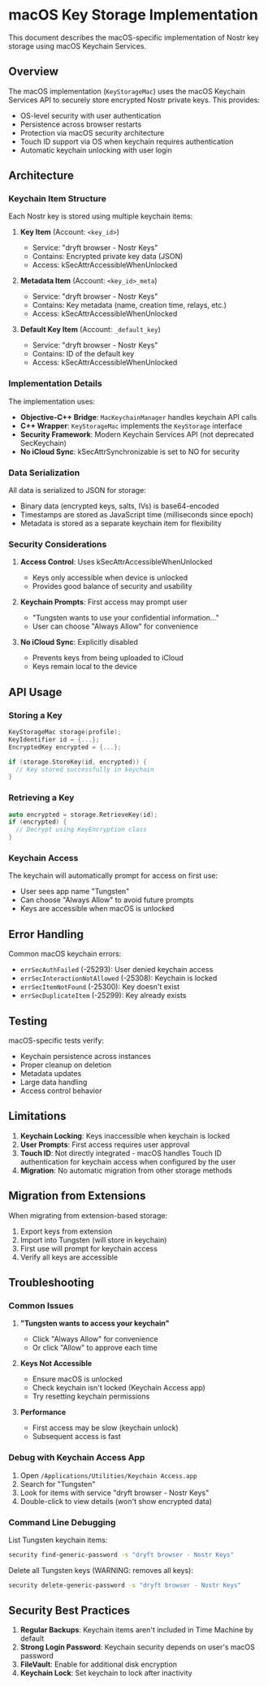 # macOS Key Storage Implementation

This document describes the macOS-specific implementation of Nostr key storage using macOS Keychain Services.

## Overview

The macOS implementation (`KeyStorageMac`) uses the macOS Keychain Services API to securely store encrypted Nostr private keys. This provides:

- OS-level security with user authentication
- Persistence across browser restarts
- Protection via macOS security architecture
- Touch ID support via OS when keychain requires authentication
- Automatic keychain unlocking with user login

## Architecture

### Keychain Item Structure

Each Nostr key is stored using multiple keychain items:

1. **Key Item** (Account: `<key_id>`)
   - Service: "dryft browser - Nostr Keys"
   - Contains: Encrypted private key data (JSON)
   - Access: kSecAttrAccessibleWhenUnlocked

2. **Metadata Item** (Account: `<key_id>_meta`)
   - Service: "dryft browser - Nostr Keys"
   - Contains: Key metadata (name, creation time, relays, etc.)
   - Access: kSecAttrAccessibleWhenUnlocked

3. **Default Key Item** (Account: `_default_key`)
   - Service: "dryft browser - Nostr Keys"
   - Contains: ID of the default key
   - Access: kSecAttrAccessibleWhenUnlocked

### Implementation Details

The implementation uses:
- **Objective-C++ Bridge**: `MacKeychainManager` handles keychain API calls
- **C++ Wrapper**: `KeyStorageMac` implements the `KeyStorage` interface
- **Security Framework**: Modern Keychain Services API (not deprecated SecKeychain)
- **No iCloud Sync**: kSecAttrSynchronizable is set to NO for security

### Data Serialization

All data is serialized to JSON for storage:
- Binary data (encrypted keys, salts, IVs) is base64-encoded
- Timestamps are stored as JavaScript time (milliseconds since epoch)
- Metadata is stored as a separate keychain item for flexibility

### Security Considerations

1. **Access Control**: Uses kSecAttrAccessibleWhenUnlocked
   - Keys only accessible when device is unlocked
   - Provides good balance of security and usability

2. **Keychain Prompts**: First access may prompt user
   - "Tungsten wants to use your confidential information..."
   - User can choose "Always Allow" for convenience

3. **No iCloud Sync**: Explicitly disabled
   - Prevents keys from being uploaded to iCloud
   - Keys remain local to the device

## API Usage

### Storing a Key

```cpp
KeyStorageMac storage(profile);
KeyIdentifier id = {...};
EncryptedKey encrypted = {...};

if (storage.StoreKey(id, encrypted)) {
  // Key stored successfully in keychain
}
```

### Retrieving a Key

```cpp
auto encrypted = storage.RetrieveKey(id);
if (encrypted) {
  // Decrypt using KeyEncryption class
}
```

### Keychain Access

The keychain will automatically prompt for access on first use:
- User sees app name "Tungsten"
- Can choose "Always Allow" to avoid future prompts
- Keys are accessible when macOS is unlocked

## Error Handling

Common macOS keychain errors:

- `errSecAuthFailed` (-25293): User denied keychain access
- `errSecInteractionNotAllowed` (-25308): Keychain is locked
- `errSecItemNotFound` (-25300): Key doesn't exist
- `errSecDuplicateItem` (-25299): Key already exists

## Testing

macOS-specific tests verify:
- Keychain persistence across instances
- Proper cleanup on deletion
- Metadata updates
- Large data handling
- Access control behavior

## Limitations

1. **Keychain Locking**: Keys inaccessible when keychain is locked
2. **User Prompts**: First access requires user approval
3. **Touch ID**: Not directly integrated - macOS handles Touch ID authentication for keychain access when configured by the user
4. **Migration**: No automatic migration from other storage methods

## Migration from Extensions

When migrating from extension-based storage:
1. Export keys from extension
2. Import into Tungsten (will store in keychain)
3. First use will prompt for keychain access
4. Verify all keys are accessible

## Troubleshooting

### Common Issues

1. **"Tungsten wants to access your keychain"**
   - Click "Always Allow" for convenience
   - Or click "Allow" to approve each time

2. **Keys Not Accessible**
   - Ensure macOS is unlocked
   - Check keychain isn't locked (Keychain Access app)
   - Try resetting keychain permissions

3. **Performance**
   - First access may be slow (keychain unlock)
   - Subsequent access is fast

### Debug with Keychain Access App

1. Open `/Applications/Utilities/Keychain Access.app`
2. Search for "Tungsten"
3. Look for items with service "dryft browser - Nostr Keys"
4. Double-click to view details (won't show encrypted data)

### Command Line Debugging

List Tungsten keychain items:
```bash
security find-generic-password -s "dryft browser - Nostr Keys"
```

Delete all Tungsten keys (WARNING: removes all keys):
```bash
security delete-generic-password -s "dryft browser - Nostr Keys"
```

## Security Best Practices

1. **Regular Backups**: Keychain items aren't included in Time Machine by default
2. **Strong Login Password**: Keychain security depends on user's macOS password
3. **FileVault**: Enable for additional disk encryption
4. **Keychain Lock**: Set keychain to lock after inactivity